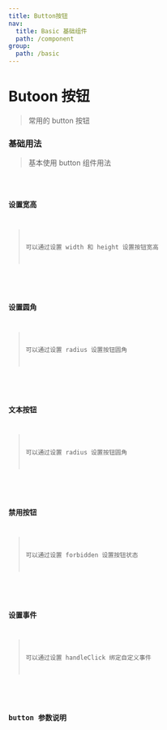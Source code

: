 ```yaml
---
title: Button按钮
nav:
  title: Basic 基础组件
  path: /component
group:
  path: /basic
---
```


# Butoon 按钮

> 常用的 button 按钮

### 基础用法

> 基本使用 button 组件用法

<code src="./demo/index1.tsx" />

### 设置宽高

> 可以通过设置 width 和 height 设置按钮宽高

<!-- <code src="./demo/index2.tsx" /> -->

### 设置圆角

> 可以通过设置 radius 设置按钮圆角

<!-- <code src="./demo/index3.tsx" /> -->

### 文本按钮

> 可以通过设置 radius 设置按钮圆角

<!-- <code src="./demo/index4.tsx" /> -->

### 禁用按钮

> 可以通过设置 forbidden 设置按钮状态

<!-- <code src="./demo/index5.tsx" /> -->

### 设置事件

> 可以通过设置 handleClick 绑定自定义事件

<!-- <code src="./demo/index6.tsx" /> -->

### button 参数说明

<API />
